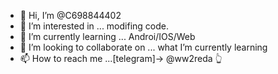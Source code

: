 - 👋 Hi, I’m @C698844402
- 👀 I’m interested in ... modifing code.
- 🌱 I’m currently learning ... Androi/IOS/Web
- 💞️ I’m looking to collaborate on ... what I’m currently learning 
- 📫 How to reach me ...[telegram]->  @ww2reda   👆

<!---
C698844402/C698844402 is a ✨ special ✨ repository because its `README.md` (this file) appears on your GitHub profile.
You can click the Preview link to take a look at your changes.
--->
